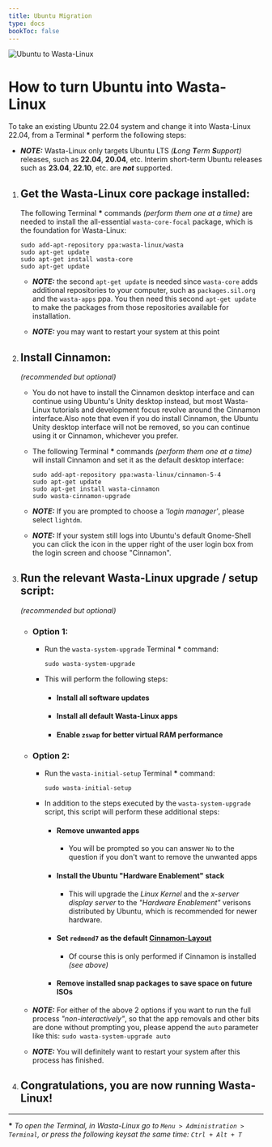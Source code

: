 ```yaml
---
title: Ubuntu Migration
type: docs
bookToc: false
---
```


![Ubuntu to Wasta-Linux](/media/home/ubuntu-migration/ubu-2-wasta.png)

# How to turn Ubuntu into Wasta-Linux

To take an existing Ubuntu 22.04 system and change it into Wasta-Linux 22.04, from a Terminal **\*** perform the following steps:

- ***NOTE:*** Wasta-Linux only targets Ubuntu LTS _(**L**ong **T**erm **S**upport)_ releases, such as **22.04**, **20.04**, etc. Interim short-term Ubuntu releases such as **23.04**, **22.10**, etc. are _**not**_ supported.

1. ## Get the Wasta-Linux core package installed:

    The following Terminal **\*** commands *(perform them one at a time)* are needed to install the all-essential `wasta-core-focal` package, which is the foundation for Wasta-Linux:

    ```
    sudo add-apt-repository ppa:wasta-linux/wasta
    sudo apt-get update
    sudo apt-get install wasta-core
    sudo apt-get update
    ```
    - ***NOTE:*** the second `apt-get update` is needed since `wasta-core` adds additional repositories to your computer, such as `packages.sil.org` and the `wasta-apps` ppa. You then need this second `apt-get update` to make the packages from those repositories available for installation.

    - ***NOTE:*** you may want to restart your system at this point

2. ## Install Cinnamon:

    _(recommended but optional)_

    - You do not have to install the Cinnamon desktop interface and can continue using Ubuntu's Unity desktop instead, but most Wasta-Linux tutorials and development focus revolve around the Cinnamon interface.Also note that even if you do install Cinnamon, the Ubuntu Unity desktop interface will not be removed, so you can continue using it or Cinnamon, whichever you prefer.

    - The following Terminal **\*** commands *(perform them one at a time)* will install Cinnamon and set it as the default desktop interface:

      ```
      sudo add-apt-repository ppa:wasta-linux/cinnamon-5-4
      sudo apt-get update
      sudo apt-get install wasta-cinnamon
      sudo wasta-cinnamon-upgrade
      ```

    - ***NOTE:*** If you are prompted to choose a _'login manager'_, please select `lightdm`.

    - ***NOTE:*** If your system still logs into Ubuntu's default Gnome-Shell you can click the icon in the upper right of the user login box from the login screen and choose "Cinnamon".

3. ## Run the relevant Wasta-Linux upgrade / setup script:

    _(recommended but optional)_

    - ### Option 1:

      - Run the `wasta-system-upgrade` Terminal **\*** command:

        ```
        sudo wasta-system-upgrade
        ```

      - This will perform the following steps:
        - #### Install all software updates

        - #### Install all default Wasta-Linux apps

        - #### Enable `zswap` for better virtual RAM performance

    - ### Option 2:

      - Run the `wasta-initial-setup` Terminal **\*** command:

        ```
        sudo wasta-initial-setup
        ```

      - In addition to the steps executed by the `wasta-system-upgrade` script, this script will perform these additional steps:
        - #### Remove unwanted apps
          - You will be prompted so you can answer `No` to the question if you don't want to remove the unwanted apps

        - #### Install the Ubuntu "Hardware Enablement" stack
          - This will upgrade the _Linux Kernel_ and the _x-server display server_ to the _"Hardware Enablement"_ verisons distributed by Ubuntu, which is recommended for newer hardware.

        - #### Set `redmond7` as the default [**Cinnamon-Layout**](/wasta-apps/cinnamon-layout)
          - Of course this is only performed if Cinnamon is installed _(see above)_

        - #### Remove installed snap packages to save space on future ISOs

    - ***NOTE:*** For either of the above 2 options if you want to run the full process _"non-interactively"_, so that the app removals and other bits are done without prompting you, please append the `auto` parameter like this: `sudo wasta-system-upgrade auto`

    - ***NOTE:*** You will definitely want to restart your system after this process has finished.

4. ## Congratulations, you are now running Wasta-Linux!

---
**\*** _To open the Terminal, in Wasta-Linux go to `Menu > Administration > Terminal`, or press the following keysat the same time: `Ctrl + Alt + T`_
